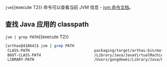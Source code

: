 `jvm`{{execute T2}} 命令可以查看当前 JVM 信息 - [jvm 命令文档](https://arthas.aliyun.com/doc/jvm.html)。

## 查找 Java 应用的 classpath

`jvm | grep PATH`{{execute T2}}

```bash
[arthas@41064]$ jvm | grep PATH
 CLASS-PATH                             packaging/target/arthas-bin/math-game.jar
 BOOT-CLASS-PATH                        /Library/Java/JavaVirtualMachines/jdk1.8.0_151.jdk/Contents/Home/jre/lib/resources.jar:/Librar
 LIBRARY-PATH                           /Users/gongdewei/Library/Java/Extensions:/Library/Java/Extensions:/Network/Library/Java/Extens
```
